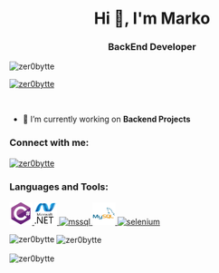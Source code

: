 <h1 align="center">Hi 👋, I'm Marko</h1>
<h3 align="center">BackEnd Developer</h3>

<p align="left"> <img src="https://komarev.com/ghpvc/?username=zer0bytte&label=Profile%20views&color=0e75b6&style=flat" alt="zer0bytte" /> </p>

<p align="left"> <a href="https://github.com/ryo-ma/github-profile-trophy"><img src="https://github-profile-trophy.vercel.app/?username=zer0bytte" alt="zer0bytte" /></a> </p>

<p align="left"> <a href="https://twitter.com/" target="blank"><img src="https://img.shields.io/twitter/follow/?logo=twitter&style=for-the-badge" alt="" /></a> </p>

- 🔭 I’m currently working on **Backend Projects**

<h3 align="left">Connect with me:</h3>
<p align="left">
<a href="https://fb.com/zer0bytte" target="blank"><img align="center" src="https://raw.githubusercontent.com/rahuldkjain/github-profile-readme-generator/master/src/images/icons/Social/facebook.svg" alt="zer0bytte" height="30" width="40" /></a>
</p>

<h3 align="left">Languages and Tools:</h3>
<p align="left"> <a href="https://www.w3schools.com/cs/" target="_blank" rel="noreferrer"> <img src="https://raw.githubusercontent.com/devicons/devicon/master/icons/csharp/csharp-original.svg" alt="csharp" width="40" height="40"/> </a> <a href="https://dotnet.microsoft.com/" target="_blank" rel="noreferrer"> <img src="https://raw.githubusercontent.com/devicons/devicon/master/icons/dot-net/dot-net-original-wordmark.svg" alt="dotnet" width="40" height="40"/> </a> <a href="https://www.microsoft.com/en-us/sql-server" target="_blank" rel="noreferrer"> <img src="https://www.svgrepo.com/show/303229/microsoft-sql-server-logo.svg" alt="mssql" width="40" height="40"/> </a> <a href="https://www.mysql.com/" target="_blank" rel="noreferrer"> <img src="https://raw.githubusercontent.com/devicons/devicon/master/icons/mysql/mysql-original-wordmark.svg" alt="mysql" width="40" height="40"/> </a> <a href="https://www.selenium.dev" target="_blank" rel="noreferrer"> <img src="https://raw.githubusercontent.com/detain/svg-logos/780f25886640cef088af994181646db2f6b1a3f8/svg/selenium-logo.svg" alt="selenium" width="40" height="40"/> </a> </p>

<p><img align="left" src="https://github-readme-stats.vercel.app/api/top-langs?username=zer0bytte&show_icons=true&locale=en&layout=compact" alt="zer0bytte" /></p>

<p>&nbsp;<img align="center" src="https://github-readme-stats.vercel.app/api?username=zer0bytte&show_icons=true&locale=en" alt="zer0bytte" /></p>

<p><img align="center" src="https://github-readme-streak-stats.herokuapp.com/?user=zer0bytte&" alt="zer0bytte" /></p>

